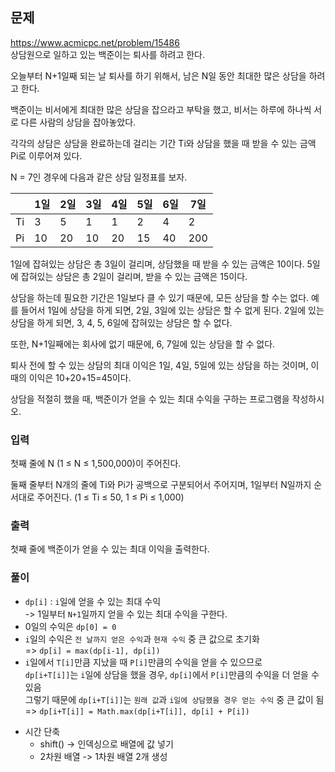 ## 문제
https://www.acmicpc.net/problem/15486  
상담원으로 일하고 있는 백준이는 퇴사를 하려고 한다.

오늘부터 N+1일째 되는 날 퇴사를 하기 위해서, 남은 N일 동안 최대한 많은 상담을 하려고 한다.

백준이는 비서에게 최대한 많은 상담을 잡으라고 부탁을 했고, 비서는 하루에 하나씩 서로 다른 사람의 상담을 잡아놓았다.

각각의 상담은 상담을 완료하는데 걸리는 기간 Ti와 상담을 했을 때 받을 수 있는 금액 Pi로 이루어져 있다.

N = 7인 경우에 다음과 같은 상담 일정표를 보자.

||1일|2일|3일|4일|5일|6일|7일|
|---|---|---|---|---|---|---|---|
|Ti|3|5|1|1|2|4|2|
|Pi|10|20|10|20|15|40|200|

1일에 잡혀있는 상담은 총 3일이 걸리며, 상담했을 때 받을 수 있는 금액은 10이다. 5일에 잡혀있는 상담은 총 2일이 걸리며, 받을 수 있는 금액은 15이다.

상담을 하는데 필요한 기간은 1일보다 클 수 있기 때문에, 모든 상담을 할 수는 없다. 예를 들어서 1일에 상담을 하게 되면, 2일, 3일에 있는 상담은 할 수 없게 된다. 2일에 있는 상담을 하게 되면, 3, 4, 5, 6일에 잡혀있는 상담은 할 수 없다.

또한, N+1일째에는 회사에 없기 때문에, 6, 7일에 있는 상담을 할 수 없다.

퇴사 전에 할 수 있는 상담의 최대 이익은 1일, 4일, 5일에 있는 상담을 하는 것이며, 이때의 이익은 10+20+15=45이다.

상담을 적절히 했을 때, 백준이가 얻을 수 있는 최대 수익을 구하는 프로그램을 작성하시오.

### 입력

첫째 줄에 N (1 ≤ N ≤ 1,500,000)이 주어진다.

둘째 줄부터 N개의 줄에 Ti와 Pi가 공백으로 구분되어서 주어지며, 1일부터 N일까지 순서대로 주어진다. (1 ≤ Ti ≤ 50, 1 ≤ Pi ≤ 1,000)

### 출력
첫째 줄에 백준이가 얻을 수 있는 최대 이익을 출력한다.

### 풀이
- `dp[i]` : `i`일에 얻을 수 있는 최대 수익  
-> 1일부터 `N+1`일까지 얻을 수 있는 최대 수익을 구한다.
- 0일의 수익은 `dp[0] = 0`
- `i`일의 수익은 `전 날까지 얻은 수익`과 `현재 수익` 중 큰 값으로 초기화  
    => `dp[i] = max(dp[i-1], dp[i])`
- `i`일에서 `T[i]`만큼 지났을 때 `P[i]`만큼의 수익을 얻을 수 있으므로  
    `dp[i+T[i]]`는 `i`일에 상담을 했을 경우, `dp[i]`에서 `P[i]`만큼의 수익을 더 얻을 수 있음  
    그렇기 때문에 `dp[i+T[i]]`는 `원래 값`과 `i일에 상담했을 경우 얻는 수익` 중 큰 값이 됨  
    => `dp[i+T[i]] = Math.max(dp[i+T[i]], dp[i] + P[i])`
* 시간 단축
    - shift() -> 인덱싱으로 배열에 값 넣기
    - 2차원 배열 -> 1차원 배열 2개 생성
